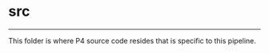 # src
---------------------------------------------------------------
This folder is where P4 source code resides that is specific to
this pipeline.

